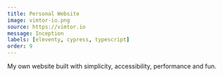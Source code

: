 ```yaml
---
title: Personal Website
image: vimtor-io.png
source: https://vimtor.io
message: Inception
labels: [eleventy, cypress, typescript]
order: 9
---
```


My own website built with simplicity, accessibility, performance and fun.